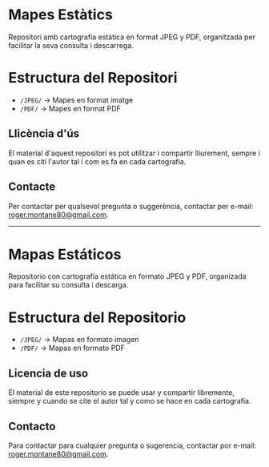 # Mapes Estàtics
Repositori amb cartografia estàtica en format JPEG y PDF, organitzada per facilitar la seva consulta i descarrega.

# Estructura del Repositori  
- `/JPEG/` → Mapes en format imatge  
- `/PDF/` → Mapes en format PDF

## Llicència d'ús
El material d'aquest repositori es pot utilitzar i compartir lliurement, sempre i quan es citi l'autor tal i com es fa en cada cartografia. 

## Contacte
Per contactar per qualsevol pregunta o suggerència, contactar per e-mail: roger.montane80@gmail.com.

---------------------------------------------------------------------------------------------------------------------------------------------

# Mapas Estáticos
Repositorio con cartografia estática en formato JPEG y PDF, organizada para facilitar su consulta i descarga.

# Estructura del Repositorio  
- `/JPEG/` → Mapas en formato imagen 
- `/PDF/` → Mapas en formato PDF

## Licencia de uso
El material de este repositorio se puede usar y compartir libremente, siempre y cuando se cite el autor tal y como se hace en cada cartografia. 

## Contacto
Para contactar para cualquier pregunta o sugerencia, contactar por e-mail: roger.montane80@gmail.com.
